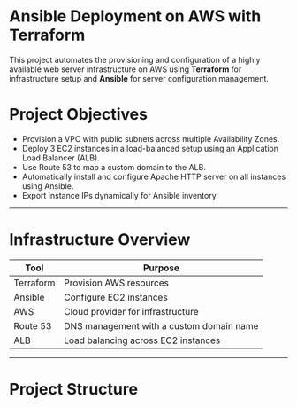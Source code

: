 # Ansible Deployment on AWS with Terraform

This project automates the provisioning and configuration of a highly available web server infrastructure on AWS using **Terraform** for infrastructure setup and **Ansible** for server configuration management.

# Project Objectives

- Provision a VPC with public subnets across multiple Availability Zones.
- Deploy 3 EC2 instances in a load-balanced setup using an Application Load Balancer (ALB).
- Use Route 53 to map a custom domain to the ALB.
- Automatically install and configure Apache HTTP server on all instances using Ansible.
- Export instance IPs dynamically for Ansible inventory.

---

# Infrastructure Overview

| Tool      | Purpose                                 |
|-----------|------------------------------------------|
| Terraform | Provision AWS resources                  |
| Ansible   | Configure EC2 instances                  |
| AWS       | Cloud provider for infrastructure        |
| Route 53  | DNS management with a custom domain name |
| ALB       | Load balancing across EC2 instances      |

---

# Project Structure

